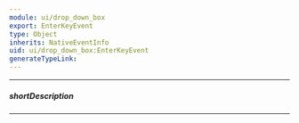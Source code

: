 ```yaml
---
module: ui/drop_down_box
export: EnterKeyEvent
type: Object
inherits: NativeEventInfo
uid: ui/drop_down_box:EnterKeyEvent
generateTypeLink: 
---
```

---
##### shortDescription
<!-- Description goes here -->

---
<!-- Description goes here -->